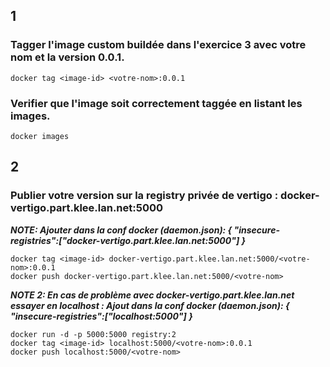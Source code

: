
## 1
### Tagger l'image custom buildée dans l'exercice 3 avec votre nom et la version 0.0.1. 
```docker tag <image-id> <votre-nom>:0.0.1```

### Verifier que l'image soit correctement taggée en listant les images.
```docker images```

## 2
### Publier votre version sur la registry privée de vertigo : docker-vertigo.part.klee.lan.net:5000
***NOTE: Ajouter dans la conf docker (daemon.json): { "insecure-registries":["docker-vertigo.part.klee.lan.net:5000"] }***

```
docker tag <image-id> docker-vertigo.part.klee.lan.net:5000/<votre-nom>:0.0.1
docker push docker-vertigo.part.klee.lan.net:5000/<votre-nom>
```

***NOTE 2: En cas de problème avec docker-vertigo.part.klee.lan.net essayer en localhost : 
Ajout dans la conf docker (daemon.json): { "insecure-registries":["localhost:5000"] }***

```
docker run -d -p 5000:5000 registry:2
docker tag <image-id> localhost:5000/<votre-nom>:0.0.1
docker push localhost:5000/<votre-nom>
```

